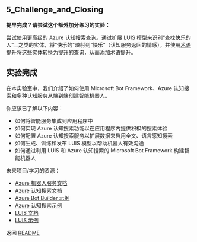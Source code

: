 ﻿## 5_Challenge_and_Closing

**提早完成？请尝试这个额外加分练习的实验：**

尝试使用更高级的 Azure 认知搜索查询。通过扩展 LUIS 模型来识别“查找快乐的人”__之类的实体，将“快乐的”映射到“快乐”（认知服务返回的情感），并使用[术语提升](https://docs.microsoft.com/zh-cn/rest/api/searchservice/Lucene-query-syntax-in-Azure-Search#bkmk_termboost)将这些实体转换为提升的查询，从而添加术语提升。 

## 实验完成

在本实验室中，我们介绍了如何使用 Microsoft Bot Framework、Azure 认知搜索和多种认知服务从端到端创建智能机器人。

你应该已了解以下内容：
- 如何将智能服务集成到应用程序中
- 如何实现 Azure 认知搜索功能以在应用程序内提供积极的搜索体验
- 如何配置 Azure 认知搜索服务以扩展数据来启用全文、语言感知搜索
- 如何生成、训练和发布 LUIS 模型以帮助机器人有效沟通
- 如何通过利用 LUIS 和 Azure 认知搜索的 Microsoft Bot Framework 构建智能机器人


未来项目/学习的资源：
- [Azure 机器人服务文档](https://docs.microsoft.com/zh-cn/bot-framework/)
- [Azure 认知搜索文档](https://docs.microsoft.com/zh-cn/azure/search/search-what-is-azure-search)
- [Azure Bot Builder 示例](https://github.com/Microsoft/BotBuilder-Samples)
- [Azure 认知搜索示例](https://github.com/Azure-Samples/search-dotnet-getting-started)
- [LUIS 文档](https://docs.microsoft.com/zh-cn/azure/cognitive-services/LUIS/Home)
- [LUIS 示例](https://github.com/Microsoft/BotBuilder-Samples/blob/master/CSharp/intelligence-LUIS/README.md)


返回 [README](./0_README.md)